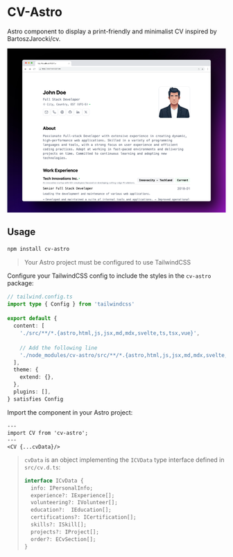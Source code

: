 # CV-Astro

Astro component to display a print-friendly and minimalist CV inspired by BartoszJarocki/cv.

![CV-Astro Demo](demo.png)

## Usage

```bash
npm install cv-astro
```

> Your Astro project must be configured to use TailwindCSS

Configure your TailwindCSS config to include the styles in the `cv-astro` package:

```ts
// tailwind.config.ts
import type { Config } from 'tailwindcss'

export default {
  content: [
    './src/**/*.{astro,html,js,jsx,md,mdx,svelte,ts,tsx,vue}',

    // Add the following line
    './node_modules/cv-astro/src/**/*.{astro,html,js,jsx,md,mdx,svelte,ts,tsx,vue}',
  ],
  theme: {
    extend: {},
  },
  plugins: [],
} satisfies Config
```

Import the component in your Astro project:

```astro
---
import CV from 'cv-astro';
---
<CV {...cvData}/>
```

> `cvData` is an object implementing the `ICVData` type interface defined in `src/cv.d.ts`:
> ```ts
> interface ICvData {
>   info: IPersonalInfo;
>   experience?: IExperience[];
>   volunteering?: IVolunteer[];
>   education?:  IEducation[];
>   certifications?: ICertification[];
>   skills?: ISkill[];
>   projects?: IProject[];
>   order?: ECvSection[];
> }
> ```
